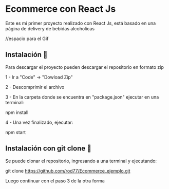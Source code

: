 # Ecommerce con React Js

Este es mi primer proyecto realizado con React Js, está basado en una página de delivery de bebidas alcoholicas



//espacio para el Gif



## Instalación :wrench:

Para descargar el proyecto pueden descargar el repositorio en formato zip

1 - Ir a "Code" -> "Dowload Zip"

2 - Descomprimir el archivo

3 - En la carpeta donde se encuentra en "package.json" ejecutar en una terminal:

npm install

4 - Una vez finalizado, ejecutar:

npm start


## Instalación con git clone :wrench:

Se puede clonar el repositorio, ingresando a una terminal y ejecutando:

git clone https://github.com/rod77/Ecommerce_ejemplo.git

Luego continuar con el paso 3 de la otra forma



